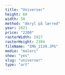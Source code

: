 ```yaml
---
title: "Universer"
height: 60
width: 50
method: "Akryl på lærred"
year: 2021
price: "2200"
rasterWidth: 1927
rasterHeight: 2394
fileName: "IMG_2139.JPG"
medie: "maleri"
show: "yes"
slug: "universer"
type: "art"
---
```

